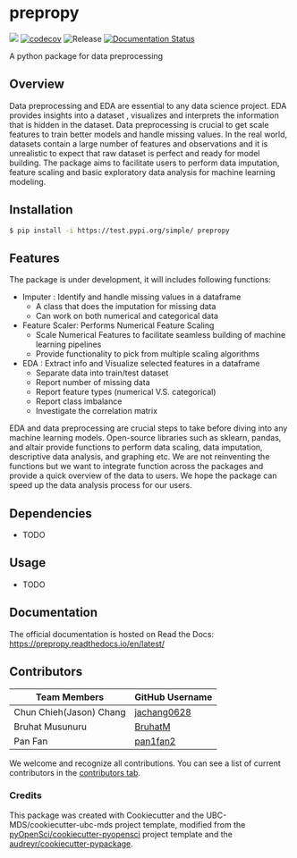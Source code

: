 # prepropy 

![](https://github.com/ja.chang0628/prepropy/workflows/build/badge.svg) [![codecov](https://codecov.io/gh/UBC-MDS/prepropy/branch/main/graph/badge.svg)](https://codecov.io/gh/UBC-MDS/prepropy) ![Release](https://github.com/UBC-MDS/prepropy/workflows/Release/badge.svg) [![Documentation Status](https://readthedocs.org/projects/prepropy/badge/?version=latest)](https://prepropy.readthedocs.io/en/latest/?badge=latest)

A python package for data preprocessing 

## Overview

Data preprocessing and EDA are essential to any data science project. EDA provides insights into a dataset , visualizes and interprets the information that is hidden in the dataset. Data preprocessing is crucial to get scale features to train better models and handle missing values. In the real world, datasets contain a large number of features and observations and it is unrealistic to expect that raw dataset is perfect and ready for model building. The package aims to facilitate users to perform data imputation, feature scaling and basic exploratory data analysis for machine learning modeling.

## Installation

```bash
$ pip install -i https://test.pypi.org/simple/ prepropy
```

## Features

The package is under development, it will includes following functions:

- Imputer :  Identify and handle missing values in a dataframe
    - A class that does the imputation for missing data
    - Can work on both numerical and categorical data
- Feature Scaler:  Performs Numerical Feature Scaling 
    - Scale Numerical Features to facilitate seamless building of machine learning pipelines
    - Provide functionality to pick from multiple scaling algorithms
- EDA :  Extract info and Visualize selected features in a dataframe
    - Separate data into train/test dataset
    - Report number of missing data
    - Report feature types (numerical V.S. categorical)
    - Report class imbalance 
    - Investigate the correlation matrix

EDA and data preprocessing are crucial steps to take before diving into any machine learning models. Open-source libraries such as sklearn, pandas, and altair provide functions to perform data scaling, data imputation, descriptive data analysis, and graphing  etc. We are not reinventing the functions but we want to integrate function across the packages and provide a quick overview of the data to users. We hope the package can speed up the data analysis process for our users.

## Dependencies

- TODO

## Usage

- TODO

## Documentation

The official documentation is hosted on Read the Docs: https://prepropy.readthedocs.io/en/latest/

## Contributors

|Team Members    | GitHub Username|
|---------------------|-----------|
|Chun Chieh(Jason) Chang | [jachang0628](https://github.com/jachang0628)|
|Bruhat Musunuru | [BruhatM](https://github.com/BruhatM)     |
|Pan Fan       | [pan1fan2](https://github.com/pan1fan2) |

We welcome and recognize all contributions. You can see a list of current contributors in the [contributors tab](https://github.com/UBC-MDS/prepropy/graphs/contributors).

### Credits

This package was created with Cookiecutter and the UBC-MDS/cookiecutter-ubc-mds project template, modified from the [pyOpenSci/cookiecutter-pyopensci](https://github.com/pyOpenSci/cookiecutter-pyopensci) project template and the [audreyr/cookiecutter-pypackage](https://github.com/audreyr/cookiecutter-pypackage).
